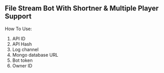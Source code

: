 ## File Stream Bot With Shortner & Multiple Player Support

How To Use:
1. API ID
2. API Hash
3. Log channel
4. Mongo database URL
5. Bot token
6. Owner ID
